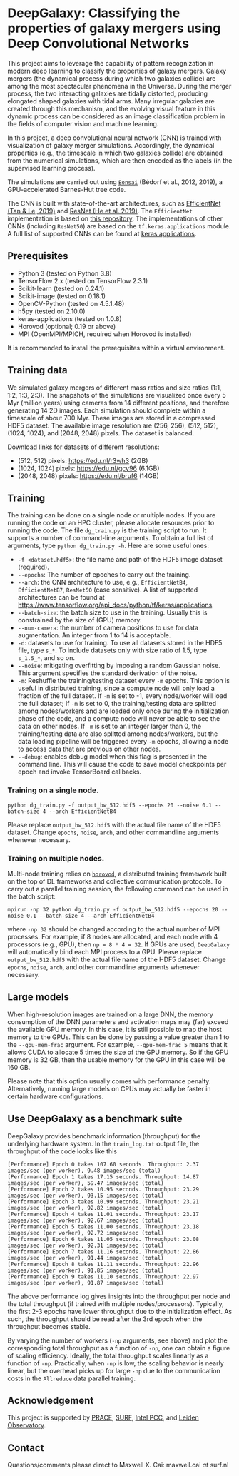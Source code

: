# DeepGalaxy: Classifying the properties of galaxy mergers using Deep Convolutional Networks

This project aims to leverage the capability of pattern recognization in modern deep learning to classify the properties of galaxy mergers. Galaxy mergers (the dynamical process during which two galaxies collide) are among the most spectacular phenomena in the Universe. During the merger process, the two interacting galaxies are tidally distorted, producing elongated shaped galaxies with tidal arms. Many irregular galaxies are created through this mechanism, and the evolving visual feature in this dynamic process can be considered as an image classification problem in the fields of computer vision and machine learning.

In this project, a deep convolutional neural network (CNN) is trained with visualization of galaxy merger simulations. Accordingly, the dynamical properties (e.g., the timescale in which two galaxies collide) are obtained from the numerical simulations, which are then encoded as the labels (in the supervised learning process). 

The simulations are carried out using [`Bonsai`](https://github.com/treecode/Bonsai) (Bédorf et al., 2012, 2019), a GPU-accelerated Barnes-Hut tree code. 

The CNN is built with state-of-the-art architectures, such as [EfficientNet (Tan & Le, 2019)](https://arxiv.org/abs/1905.11946) and [ResNet (He et al. 2019)](https://arxiv.org/abs/1512.03385). The `EfficientNet` implementation is based on [this repository](https://github.com/qubvel/efficientnet). The implementations of other CNNs (including `ResNet50`) are based on the `tf.keras.applications` module. A full list of supported CNNs can be found at [keras applications](https://www.tensorflow.org/api_docs/python/tf/keras/applications).



## Prerequisites
- Python 3 (tested on Python 3.8)
- TensorFlow 2.x (tested on TensorFlow 2.3.1)
- Scikit-learn (tested on 0.24.1)
- Scikit-image (tested on 0.18.1)
- OpenCV-Python (tested on 4.5.1.48)
- h5py (tested on 2.10.0)
- keras-applications (tested on 1.0.8)
- Horovod (optional; 0.19 or above)
- MPI (OpenMPI/MPICH, required when Horovod is installed)

It is recommended to install the prerequisites within a virtual environment.


## Training data
We simulated galaxy mergers of different mass ratios and size ratios (1:1, 1:2, 1:3, 2:3). The snapshots of the simulations are visualized once every 5 Myr (million years) using cameras from 14 different positions, and therefore generating 14 2D images. Each simulation should complete within a timescale of about 700 Myr. These images are stored in a compressed HDF5 dataset. The available image resolution are (256, 256), (512, 512), (1024, 1024), and (2048, 2048) pixels. The dataset is balanced.

Download links for datasets of different resolutions:
- (512, 512) pixels: https://edu.nl/r3wh3 (2GB)
- (1024, 1024) pixels: https://edu.nl/gcy96 (6.1GB)
- (2048, 2048) pixels: https://edu.nl/bruf6 (14GB)

## Training

The training can be done on a single node or multiple nodes. If you are running the code on an HPC cluster, please allocate resources prior to running the code. The file `dg_train.py` is the training script to run. It supports a number of command-line arguments. To obtain a full list of arguments, type `python dg_train.py -h`. Here are some useful ones:

- `-f <dataset.hdf5>`: the file name and path of the HDF5 image dataset (required).
- `--epochs`: The number of epoches to carry out the training. 
- `--arch`: the CNN architecture to use, e.g., `EfficientNetB4`, `EfficientNetB7`, `ResNet50` (case sensitive). A list of supported architectures can be found at https://www.tensorflow.org/api_docs/python/tf/keras/applications.
- `--batch-size`: the batch size to use in the training. Usually this is constrained by the size of (GPU) memory.
- `--num-camera`: the number of camera positions to use for data augmentation. An integer from 1 to 14 is acceptable.
- `-d`: datasets to use for training. To use all datasets stored in the HDF5 file, type `s_*`. To include datasets only with size ratio of 1.5, type `s_1.5_*`, and so on.
- `--noise`: mitigating overfitting by imposing a random Gaussian noise. This argument specifies the standard derivation of the noise. 
- `-m`: Reshuffle the training/testing dataset every `-m` epochs. This option is useful in distributed training, since a compute node will only load a fraction of the full dataset. If `-m` is set to -1, every node/worker will load the full dataset; If `-m` is set to 0, the training/testing data are splitted among nodes/workers and are loaded only once during the initialization phase of the code, and a compute node will never be able to see the data on other nodes. If `-m` is set to an integer larger than 0, the training/testing data are also splitted among nodes/workers, but the data loading pipeline will be triggered every `-m` epochs, allowing a node to access data that are previous on other nodes.
- `--debug`: enables debug model when this flag is presented in the command line. This will cause the code to save model checkpoints per epoch and invoke TensorBoard callbacks.

### Training on a single node.

```
python dg_train.py -f output_bw_512.hdf5 --epochs 20 --noise 0.1 --batch-size 4 --arch EfficientNetB4
```
Please replace `output_bw_512.hdf5` with the actual file name of the HDF5 dataset. Change `epochs`, `noise`, `arch`, and other commandline arguments whenever necessary.

### Training on multiple nodes.

Multi-node training relies on [`horovod`](https://github.com/horovod/horovod), a distributed training framework built on the top of DL frameworks and collective communication protocols. To carry out a parallel training session, the following command can be used in the batch script:

```
mpirun -np 32 python dg_train.py -f output_bw_512.hdf5 --epochs 20 --noise 0.1 --batch-size 4 --arch EfficientNetB4
```
where `-np 32` should be changed according to the actual number of MPI processes. For example, if 8 nodes are allocated, and each node with 4 processors (e.g., GPU), then `np = 8 * 4 = 32`. If GPUs are used, `DeepGalaxy` will automatically bind each MPI process to a GPU.  Please replace `output_bw_512.hdf5` with the actual file name of the HDF5 dataset. Change `epochs`, `noise`, `arch`, and other commandline arguments whenever necessary.

## Large models
When high-resolution images are trained on a large DNN, the memory consumption of the DNN parameters and activation maps may (far) exceed the available GPU memory. In this case, it is still possible to map the host memory to the GPUs. This can be done by passing a value greater than 1 to the `--gpu-mem-frac` argument. For example, `--gpu-mem-frac 5` means that it allows CUDA to allocate 5 times the size of the GPU memory. So if the GPU memory is 32 GB, then the usable memory for the GPU in this case will be 160 GB.

Please note that this option usually comes with performance penalty. Alternatively, running large models on CPUs may actually be faster in certain hardware configurations.

## Use DeepGalaxy as a benchmark suite
DeepGalaxy provides benchmark information (throughput) for the underlying hardware system. In the `train_log.txt` output file, the throughput of the code looks like this
```
[Performance] Epoch 0 takes 107.60 seconds. Throughput: 2.37 images/sec (per worker), 9.48 images/sec (total)
[Performance] Epoch 1 takes 17.15 seconds. Throughput: 14.87 images/sec (per worker), 59.47 images/sec (total)
[Performance] Epoch 2 takes 10.95 seconds. Throughput: 23.29 images/sec (per worker), 93.15 images/sec (total)
[Performance] Epoch 3 takes 10.99 seconds. Throughput: 23.21 images/sec (per worker), 92.82 images/sec (total)
[Performance] Epoch 4 takes 11.01 seconds. Throughput: 23.17 images/sec (per worker), 92.67 images/sec (total)
[Performance] Epoch 5 takes 11.00 seconds. Throughput: 23.18 images/sec (per worker), 92.72 images/sec (total)
[Performance] Epoch 6 takes 11.05 seconds. Throughput: 23.08 images/sec (per worker), 92.31 images/sec (total)
[Performance] Epoch 7 takes 11.16 seconds. Throughput: 22.86 images/sec (per worker), 91.44 images/sec (total)
[Performance] Epoch 8 takes 11.11 seconds. Throughput: 22.96 images/sec (per worker), 91.85 images/sec (total)
[Performance] Epoch 9 takes 11.10 seconds. Throughput: 22.97 images/sec (per worker), 91.87 images/sec (total)
```
The above performance log gives insights into the throughput per node and the total throughput (if trained with multiple nodes/processors). Typically, the first 2-3 epochs have lower throughput due to the initialization effect. As such, the throughput should be read after the 3rd epoch when the throughput becomes stable. 

By varying the number of workers (`-np` arguments, see above) and plot the corresponding total throughput as a function of `-np`, one can obtain a figure of scaling efficiency. Ideally, the total throughput scales linearly as a function of `-np`.  Practically, when `-np` is low, the scaling behavior is nearly linear, but the overhead picks up for large `-np` due to the communication costs in the `Allreduce` data parallel training. 


## Acknowledgement
This project is supported by [PRACE](https://prace-ri.eu/), [SURF](https://www.surf.nl/en), [Intel PCC](https://software.intel.com/content/www/us/en/develop/topics/parallel-computing-centers.html), and [Leiden Observatory](https://www.universiteitleiden.nl/en/science/astronomy).

## Contact
Questions/comments please direct to Maxwell X. Cai: maxwell.cai _at_ surf.nl
